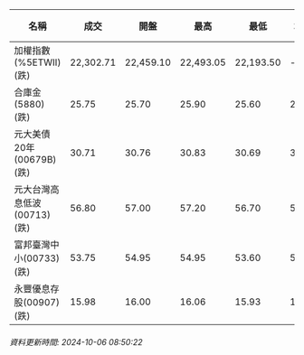| 名稱 | 成交 | 開盤 | 最高 | 最低 | 均價 | 成交金額(億) | 昨收 | 漲跌幅 | 漲跌 | 總量 | 昨量 | 振幅 |
| -------- | -------- | -------- | -------- |-------- | -------- | -------- |-------- |-------- |-------- | -------- | -------- |-------- |
|加權指數(%5ETWII) (跌)|22,302.71|22,459.10|22,493.05|22,193.50|-|4,029.91|22,390.39|0.39%|87.68|9,499,673|0|1.34%|
|合庫金(5880) (跌)|25.75|25.70|25.90|25.60|25.71|2.76|25.95|0.77%|0.20|10,727|4,525|1.16%|
|元大美債20年(00679B) (跌)|30.71|30.76|30.83|30.69|30.76|42.15|30.89|0.58%|0.18|137,018|64,009|0.45%|
|元大台灣高息低波(00713) (跌)|56.80|57.00|57.20|56.70|56.89|7.24|57.05|0.44%|0.25|12,725|14,694|0.88%|
|富邦臺灣中小(00733) (跌)|53.75|54.95|54.95|53.60|54.00|0.986|54.95|2.18%|1.20|1,826|700|2.46%|
|永豐優息存股(00907) (跌)|15.98|16.00|16.06|15.93|16.00|0.962|16.19|1.30%|0.21|6,012|2,151|0.80%|
###### 資料更新時間: 2024-10-06 08:50:22